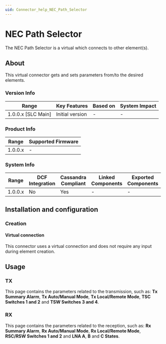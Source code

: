 ```yaml
---
uid: Connector_help_NEC_Path_Selector
---
```


# NEC Path Selector

The NEC Path Selector is a virtual which connects to other element(s).

## About

This virtual connector gets and sets parameters from/to the desired elements.

### Version Info

| Range                | Key Features     | Based on     | System Impact     |
|----------------------|------------------|--------------|-------------------|
| 1.0.0.x [SLC Main]   | Initial version  | -            | -                 |

### Product Info

| Range     | Supported Firmware     |
|-----------|------------------------|
| 1.0.0.x   | -                      |

### System Info

| Range     | DCF Integration     | Cassandra Compliant     | Linked Components     | Exported Components     |
|-----------|---------------------|-------------------------|-----------------------|-------------------------|
| 1.0.0.x   | No                  | Yes                     | -                     | -                       |

## Installation and configuration

### Creation

#### Virtual connection

This connector uses a virtual connection and does not require any input during element creation.

## Usage

### TX

This page contains the parameters related to the transmission, such as: **Tx Summary Alarm**, **Tx Auto/Manual Mode**, **Tx Local/Remote Mode**, **TSC Switches 1 and 2** and **TSW Switches 3 and 4**.

### RX

This page contains the parameters related to the reception, such as: **Rx Summary Alarm**, **Rx Auto/Manual Mode**, **Rx Local/Remote Mode**, **RSC/RSW Switches 1 and 2** and **LNA A**, **B** and **C States**.
